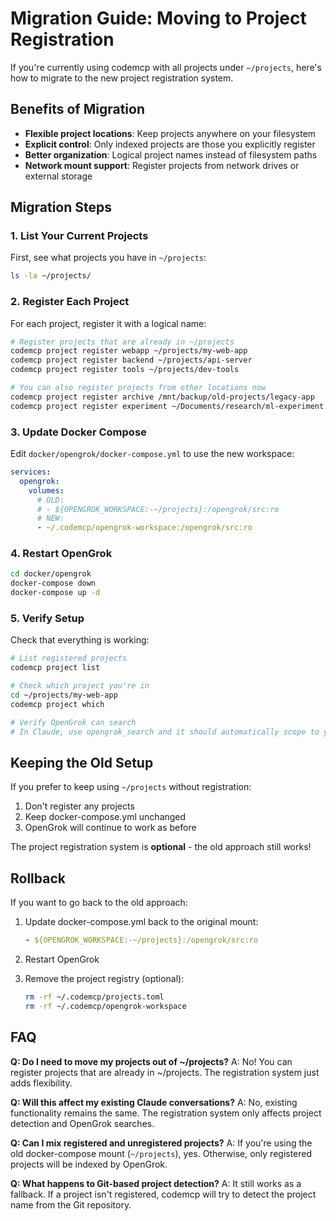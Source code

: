 # Migration Guide: Moving to Project Registration

If you're currently using codemcp with all projects under `~/projects`, here's how to migrate to the new project registration system.

## Benefits of Migration

- **Flexible project locations**: Keep projects anywhere on your filesystem
- **Explicit control**: Only indexed projects are those you explicitly register
- **Better organization**: Logical project names instead of filesystem paths
- **Network mount support**: Register projects from network drives or external storage

## Migration Steps

### 1. List Your Current Projects

First, see what projects you have in `~/projects`:

```bash
ls -la ~/projects/
```

### 2. Register Each Project

For each project, register it with a logical name:

```bash
# Register projects that are already in ~/projects
codemcp project register webapp ~/projects/my-web-app
codemcp project register backend ~/projects/api-server
codemcp project register tools ~/projects/dev-tools

# You can also register projects from other locations now
codemcp project register archive /mnt/backup/old-projects/legacy-app
codemcp project register experiment ~/Documents/research/ml-experiment
```

### 3. Update Docker Compose

Edit `docker/opengrok/docker-compose.yml` to use the new workspace:

```yaml
services:
  opengrok:
    volumes:
      # OLD:
      # - ${OPENGROK_WORKSPACE:-~/projects}:/opengrok/src:ro
      # NEW:
      - ~/.codemcp/opengrok-workspace:/opengrok/src:ro
```

### 4. Restart OpenGrok

```bash
cd docker/opengrok
docker-compose down
docker-compose up -d
```

### 5. Verify Setup

Check that everything is working:

```bash
# List registered projects
codemcp project list

# Check which project you're in
cd ~/projects/my-web-app
codemcp project which

# Verify OpenGrok can search
# In Claude, use opengrok_search and it should automatically scope to your project
```

## Keeping the Old Setup

If you prefer to keep using `~/projects` without registration:

1. Don't register any projects
2. Keep docker-compose.yml unchanged
3. OpenGrok will continue to work as before

The project registration system is **optional** - the old approach still works!

## Rollback

If you want to go back to the old approach:

1. Update docker-compose.yml back to the original mount:
   ```yaml
   - ${OPENGROK_WORKSPACE:-~/projects}:/opengrok/src:ro
   ```

2. Restart OpenGrok

3. Remove the project registry (optional):
   ```bash
   rm -rf ~/.codemcp/projects.toml
   rm -rf ~/.codemcp/opengrok-workspace
   ```

## FAQ

**Q: Do I need to move my projects out of ~/projects?**
A: No! You can register projects that are already in ~/projects. The registration system just adds flexibility.

**Q: Will this affect my existing Claude conversations?**
A: No, existing functionality remains the same. The registration system only affects project detection and OpenGrok searches.

**Q: Can I mix registered and unregistered projects?**
A: If you're using the old docker-compose mount (`~/projects`), yes. Otherwise, only registered projects will be indexed by OpenGrok.

**Q: What happens to Git-based project detection?**
A: It still works as a fallback. If a project isn't registered, codemcp will try to detect the project name from the Git repository.
